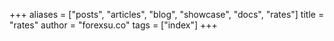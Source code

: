+++
aliases = ["posts", "articles", "blog", "showcase", "docs", "rates"]
title = "rates"
author = "forexsu.co"
tags = ["index"]
+++
